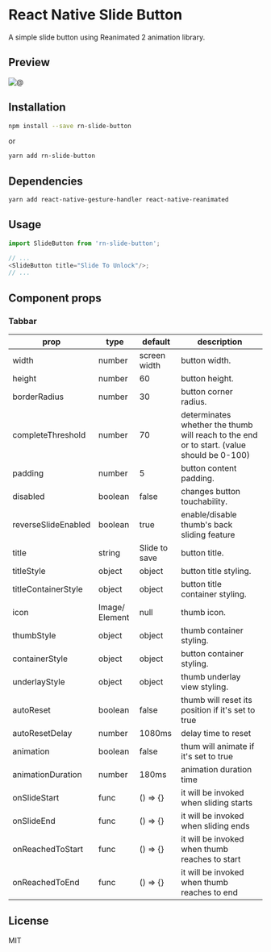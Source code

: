 # React Native Slide Button

A simple slide button using Reanimated 2 animation library.

## Preview

![@](https://github.com/emu075/rn-slide-button/blob/master/screenshots/screenshot-rn-slide-button.gif?raw=true)


## Installation

```sh
npm install --save rn-slide-button
```

or

```sh
yarn add rn-slide-button
```

## Dependencies

```sh
yarn add react-native-gesture-handler react-native-reanimated
```

## Usage

```js
import SlideButton from 'rn-slide-button';

// ...
<SlideButton title="Slide To Unlock"/>;
// ...
```

## Component props

### Tabbar

| prop                      | type     | default      | description                                 |
| ------------------------- | -------- | ------------ | -------------------------------------------- |
| width                     | number   | screen width | button width.       |
| height                    | number   | 60           | button height.       |
| borderRadius              | number   | 30           | button corner radius.      |
| completeThreshold         | number   | 70           | determinates whether the thumb will reach to the end or to start. (value should be 0-100)      |
| padding                   | number   | 5            | button content padding.  |
| disabled                  | boolean  | false        | changes button touchability.            |
| reverseSlideEnabled       | boolean  | true         | enable/disable thumb's back sliding feature |
| title                     | string   | Slide to save| button title. |
| titleStyle                | object   | object       | button title styling. |
| titleContainerStyle       | object   | object       | button title container styling.        |
| icon                      | Image/ Element   | null         | thumb icon. |
| thumbStyle                | object   | object       | thumb container styling. |
| containerStyle            | object   | object       | button container styling. |
| underlayStyle             | object   | object       | thumb underlay view styling. |
| autoReset                 | boolean  | false        | thumb will reset its position if it's set to true |
| autoResetDelay            | number   | 1080ms       | delay time to reset |
| animation                 | boolean  | false        | thum will animate if it's set to true |
| animationDuration         | number   | 180ms        | animation duration time |
| onSlideStart              | func     | () => {}     | it will be invoked when sliding starts|
| onSlideEnd                | func     | () => {}     | it will be invoked when sliding ends|
| onReachedToStart          | func     | () => {}     | it will be invoked when thumb reaches to start|
| onReachedToEnd            | func     | () => {}     | it will be invoked when thumb reaches to end|

## License

MIT
